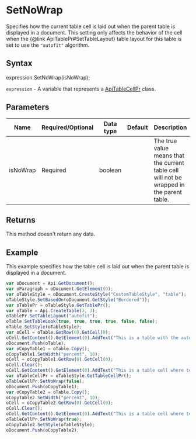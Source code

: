 # SetNoWrap

Specifies how the current table cell is laid out when the parent table is displayed in a document. This setting
only affects the behavior of the cell when the {@link ApiTablePr#SetTableLayout} table layout for this table is set to use the <code>"autofit"</code> algorithm.

## Syntax

expression.SetNoWrap(isNoWrap);

`expression` - A variable that represents a [ApiTableCellPr](../ApiTableCellPr.md) class.

## Parameters

| **Name** | **Required/Optional** | **Data type** | **Default** | **Description** |
| ------------- | ------------- | ------------- | ------------- | ------------- |
| isNoWrap | Required | boolean |  | The true value means that the current table cell will not be wrapped in the parent table. |

## Returns

This method doesn't return any data.

## Example

This example specifies how the table cell is laid out when the parent table is displayed in a document.

```javascript
var oDocument = Api.GetDocument();
var oParagraph = oDocument.GetElement(0);
var oTableStyle = oDocument.CreateStyle("CustomTableStyle", "table");
oTableStyle.SetBasedOn(oDocument.GetStyle("Bordered"));
var oTablePr = oTableStyle.GetTablePr();
var oTable = Api.CreateTable(3, 3);
oTablePr.SetTableLayout("autofit");
oTable.SetTableLook(true, true, true, true, false, false);
oTable.SetStyle(oTableStyle);
var oCell = oTable.GetRow(0).GetCell(0);
oCell.GetContent().GetElement(0).AddText("This is a table with the autofit type of the table layout.");
oDocument.Push(oTable);
var oCopyTable1 = oTable.Copy();
oCopyTable1.SetWidth("percent", 10);
oCell = oCopyTable1.GetRow(0).GetCell(0);
oCell.Clear();
oCell.GetContent().GetElement(0).AddText("This is a table cell where text is wrapped when we try to change table width.");
var oTableCellPr = oTableStyle.GetTableCellPr();
oTableCellPr.SetNoWrap(false);
oDocument.Push(oCopyTable1);
var oCopyTable2 = oTable.Copy();
oCopyTable2.SetWidth("percent", 10);
oCell = oCopyTable2.GetRow(0).GetCell(0);
oCell.Clear();
oCell.GetContent().GetElement(0).AddText("This is a table cell where text is not wrapped when we try to change table width.");
oTableCellPr.SetNoWrap(true);
oCopyTable2.SetStyle(oTableStyle);
oDocument.Push(oCopyTable2);
```
